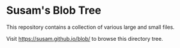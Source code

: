Susam's Blob Tree
=================

This repository contains a collection of various large and small
files.

Visit <https://susam.github.io/blob/> to browse this directory tree.

